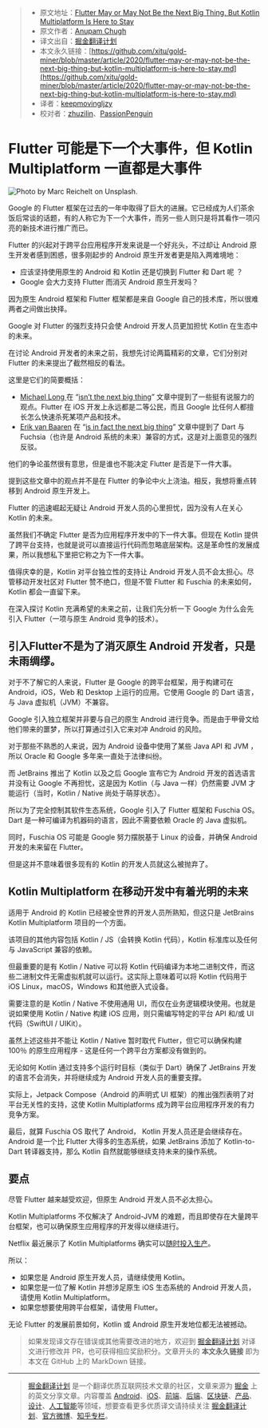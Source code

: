 > - 原文地址：[Flutter May or May Not Be the Next Big Thing, But Kotlin Multiplatform Is Here to Stay](https://medium.com/better-programming/flutter-may-or-may-not-be-the-next-big-thing-but-kotlin-multiplatform-is-here-to-stay-baf1a44a692d)
> - 原文作者：[Anupam Chugh](https://medium.com/@anupamchugh)
> - 译文出自：[掘金翻译计划](https://github.com/xitu/gold-miner)
> - 本文永久链接：[https://github.com/xitu/gold-miner/blob/master/article/2020/flutter-may-or-may-not-be-the-next-big-thing-but-kotlin-multiplatform-is-here-to-stay.md](https://github.com/xitu/gold-miner/blob/master/article/2020/flutter-may-or-may-not-be-the-next-big-thing-but-kotlin-multiplatform-is-here-to-stay.md)
> - 译者：[keepmovingljzy](https://github.com/keepmovingljzy)
> - 校对者：[zhuzilin](https://github.com/zhuzilin)、[PassionPenguin](https://github.com/PassionPenguin)

# Flutter 可能是下一个大事件，但 Kotlin Multiplatform 一直都是大事件

![Photo by [Marc Reichelt](https://unsplash.com/@mreichelt?utm_source=medium&utm_medium=referral) on [Unsplash](https://unsplash.com?utm_source=medium&utm_medium=referral).](https://cdn-images-1.medium.com/max/8064/0*p9BRbpAgNsMKNKJS)

Google 的 Flutter 框架在过去的一年中取得了巨大的进展。它已经成为人们茶余饭后常谈的话题，有的人称它为下一个大事件，而另一些人则只是将其看作一项闪亮的新技术进行推广而已。

Flutter 的兴起对于跨平台应用程序开发来说是一个好兆头，不过却让 Android 原生开发者感到困惑，很多刚起步的 Android 原生开发者更是陷入两难境地：

- 应该坚持使用原生的 Android 和 Kotlin 还是切换到 Flutter 和 Dart 呢 ？
- Google 会大力支持 Flutter 而消灭 Android 原生开发吗？

因为原生 Android 框架和 Flutter 框架都是来自 Google 自己的技术库，所以很难两者之间做出抉择。

Google 对 Flutter 的强烈支持只会使 Android 开发人员更加担忧 Kotlin 在生态中的未来。

在讨论 Android 开发者的未来之前，我想先讨论两篇精彩的文章，它们分别对 Flutter 的未来提出了截然相反的看法。

这里是它们的简要概括：

- [Michael Long ](undefined) 在 “[isn’t the next big thing](https://medium.com/better-programming/why-flutter-isnt-the-next-big-thing-e268488521f4)” 文章中提到了一些挺有说服力的观点。Flutter 在 iOS  开发上永远都是二等公民，而且 Google 比任何人都擅长怎么快速杀死某项产品和技术。
- [Erik van Baaren](undefined) 在 “[is in fact the next big thing](https://medium.com/better-programming/why-flutter-is-in-fact-the-next-big-thing-in-app-development-8f514dd3a252)” 文章中提到了 Dart 与 Fuchsia（也许是 Android 系统的未来）兼容的方式，这是对上面意见的强烈反驳。

他们的争论虽然很有意思，但是谁也不能决定 Flutter 是否是下一件大事。

提到这些文章中的观点并不是在 Flutter 的争论中火上浇油。相反，我想将重点转移到 Android 原生开发上。

Flutter 的迅速崛起无疑让 Android 开发人员的心里担忧，因为没有人在关心 Kotlin 的未来。

虽然我们不确定 Flutter 是否为应用程序开发中的下一件大事。但现在 Kotlin 提供了跨平台支持，也就是说可以直接运行代码而忽略底层架构。这是革命性的发展成果，所以我想私下里把它称之为下一件大事。

值得庆幸的是，Kotlin 对平台独立性的支持让 Android 开发人员不会太担心。尽管移动开发社区对 Flutter 赞不绝口，但是不管 Flutter 和 Fuschia 的未来如何，Kotlin 都会一直留下来。

在深入探讨 Kotlin 充满希望的未来之前，让我们先分析一下 Google 为什么会先引入 Flutter（一项与原生 Android 竞争的技术）。

## 引入Flutter不是为了消灭原生 Android 开发者，只是未雨绸缪。

对于不了解它的人来说，Flutter 是 Google 的跨平台框架，用于构建可在 Android，iOS，Web 和 Desktop 上运行的应用。它使用 Google 的 Dart 语言，与 Java 虚拟机（JVM）不兼容。

Google 引入独立框架并非要与自己的原生 Android 进行竞争。而是由于甲骨文给他们带来的噩梦，所以打算通过引入它来对冲 Android 的风险。

对于那些不熟悉的人来说，因为 Android 设备中使用了某些 Java API 和 JVM ，所以 Oracle 和 Google 多年来一直处于法律纠纷。

而 JetBrains 推出了 Kotlin 以及之后 Google 宣布它为 Android 开发的首选语言并没有让 Google 不再担忧，这是因为 Kotlin（与 Java 一样）仍然需要 JVM 才能运行（当时，Kotlin / Native 尚处于萌芽状态）。

所以为了完全控制其软件生态系统，Google 引入了 Flutter 框架和 Fuschia OS。 Dart 是一种可编译为机器码的语言，因此不需要依赖 Oracle 的 Java 虚拟机。

同时，Fuschia OS 可能是 Google 努力摆脱基于 Linux 的设备，并确保 Android 开发的未来留在 Flutter。

但是这并不意味着很多现有的 Kotlin 的开发人员就这么被抛弃了。

## Kotlin Multiplatform 在移动开发中有着光明的未来

适用于 Android 的 Kotlin 已经被全世界的开发人员所熟知，但这只是 JetBrains Kotlin Multiplatform 项目的一个方面。

该项目的其他内容包括 Kotlin / JS（会转换 Kotlin 代码），Kotlin 标准库以及任何与 JavaScript 兼容的依赖。

但最重要的是有 Kotlin / Native 可以将 Kotlin 代码编译为本地二进制文件，而这些二进制文件无需虚拟机就可以运行。这实际上意味着可以将 Kotlin 代码用于 iOS Linux，macOS，Windows 和其他嵌入式设备。

需要注意的是 Kotlin / Native 不使用通用 UI，而仅在业务逻辑模块使用。也就是说如果使用 Kotlin / Native 构建 iOS 应用，则只需编写特定的平台 API 和/或 UI 代码（SwiftUI / UIKit）。

虽然上述这些并不能让 Kotlin / Native 暂时取代 Flutter，但它可以确保构建 100％ 的原生应用程序 - 这是任何一个跨平台方案都没有做到的。

无论如何 Kotlin 通过支持多个运行时目标（类似于 Dart）确保了 JetBrains 开发的语言不会消失，并将继续成为 Android 开发人员的重要支撑。

实际上，Jetpack Compose（Android 的声明式 UI 框架）的推出强烈表明了对平台无关性的支持，这使 Kotlin Multiplatforms 成为跨平台应用程序开发的有力竞争方案。

最后，就算 Fuschia OS 取代了 Android， Kotlin 开发人员还是会继续存在。 Android 是一个比 Flutter 大得多的生态系统，如果 JetBrains 添加了 Kotlin-to-Dart 转译器支持，那么 Kotlin 自然就能够继续支持未来的操作系统。

## 要点

尽管 Flutter 越来越受欢迎，但原生 Android 开发人员不必太担心。

Kotlin Multiplatforms 不仅解决了 Android-JVM 的难题，而且即使存在大量跨平台框架，也可以确保原生应用程序的开发得以继续进行。

Netflix 最近展示了 Kotlin Multiplatforms 确实可以[随时投入生产](https://netflixtechblog.com/netflix-android-and-ios-studio-apps-kotlin-multiplatform-d6d4d8d25d23)。

所以：

- 如果您是 Android 原生开发人员，请继续使用 Kotlin。
- 如果您是一位了解 Kotlin 并想涉足原生 iOS 生态系统的 Android 开发人员，请使用 Kotlin Multiplatform。
- 如果您想要使用跨平台框架，请使用 Flutter。

无论 Flutter 的发展前景如何，Kotlin 或 Android 原生开发地位都无法被撼动。

> 如果发现译文存在错误或其他需要改进的地方，欢迎到 [掘金翻译计划](https://github.com/xitu/gold-miner) 对译文进行修改并 PR，也可获得相应奖励积分。文章开头的 **本文永久链接** 即为本文在 GitHub 上的 MarkDown 链接。

------

> [掘金翻译计划](https://github.com/xitu/gold-miner) 是一个翻译优质互联网技术文章的社区，文章来源为 [掘金](https://juejin.im) 上的英文分享文章。内容覆盖 [Android](https://github.com/xitu/gold-miner#android)、[iOS](https://github.com/xitu/gold-miner#ios)、[前端](https://github.com/xitu/gold-miner#前端)、[后端](https://github.com/xitu/gold-miner#后端)、[区块链](https://github.com/xitu/gold-miner#区块链)、[产品](https://github.com/xitu/gold-miner#产品)、[设计](https://github.com/xitu/gold-miner#设计)、[人工智能](https://github.com/xitu/gold-miner#人工智能)等领域，想要查看更多优质译文请持续关注 [掘金翻译计划](https://github.com/xitu/gold-miner)、[官方微博](http://weibo.com/juejinfanyi)、[知乎专栏](https://zhuanlan.zhihu.com/juejinfanyi)。
